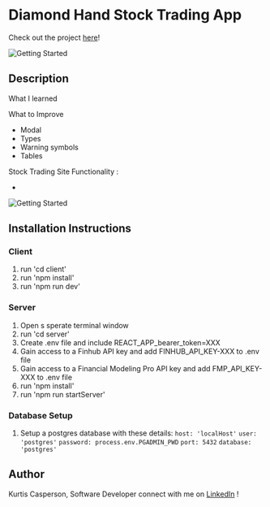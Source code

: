 # Diamond Hand Stock Trading App

Check out the project [here]()!

![Getting Started]()

## Description

What I learned

What to Improve

- Modal
- Types
- Warning symbols
- Tables

Stock Trading Site Functionality :

-

![Getting Started](/client/src/assets/random-page.png)

## Installation Instructions

### Client

1. run 'cd client'
2. run 'npm install'
3. run 'npm run dev'

### Server

1. Open s sperate terminal window
2. run 'cd server'
3. Create .env file and include REACT_APP_bearer_token=XXX
4. Gain access to a Finhub API key and add FINHUB_API_KEY-XXX to .env file
5. Gain access to a Financial Modeling Pro API key and add FMP_API_KEY-XXX to .env file
6. run 'npm install'
7. run 'npm run startServer'

### Database Setup

1. Setup a postgres database with these details:
   `host: 'localHost'`
   `user: 'postgres'`
   `password: process.env.PGADMIN_PWD`
   `port: 5432`
   `database: 'postgres'`

## Author

Kurtis Casperson, Software Developer
connect with me on [LinkedIn](https://www.linkedin.com/feed/) !
